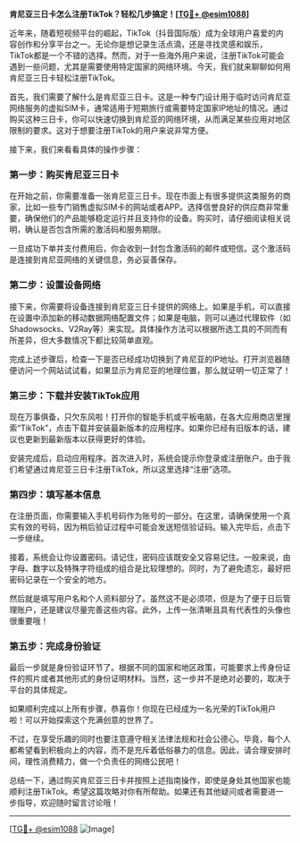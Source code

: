 **肯尼亚三日卡怎么注册TikTok？轻松几步搞定！[[TG💪+ @esim1088](https://t.me/s/esim1088)]**

近年来，随着短视频平台的崛起，TikTok（抖音国际版）成为全球用户喜爱的内容创作和分享平台之一。无论你是想记录生活点滴，还是寻找灵感和娱乐，TikTok都是一个不错的选择。然而，对于一些海外用户来说，注册TikTok可能会遇到一些问题，尤其是需要使用特定国家的网络环境。今天，我们就来聊聊如何用肯尼亚三日卡轻松注册TikTok。

首先，我们需要了解什么是肯尼亚三日卡。这是一种专门设计用于临时访问肯尼亚网络服务的虚拟SIM卡，通常适用于短期旅行或需要特定国家IP地址的情况。通过购买这种三日卡，你可以快速切换到肯尼亚的网络环境，从而满足某些应用对地区限制的要求。这对于想要注册TikTok的用户来说非常方便。

接下来，我们来看看具体的操作步骤：

### 第一步：购买肯尼亚三日卡

在开始之前，你需要准备一张肯尼亚三日卡。现在市面上有很多提供这类服务的商家，比如一些专门销售虚拟SIM卡的网站或者APP。选择信誉良好的供应商非常重要，确保他们的产品能够稳定运行并且支持你的设备。购买时，请仔细阅读相关说明，确认是否包含所需的激活码和服务期限。

一旦成功下单并支付费用后，你会收到一封包含激活码的邮件或短信。这个激活码是连接到肯尼亚网络的关键信息，务必妥善保存。

### 第二步：设置设备网络

接下来，你需要将设备连接到肯尼亚三日卡提供的网络上。如果是手机，可以直接在设置中添加新的移动数据网络配置文件；如果是电脑，则可以通过代理软件（如Shadowsocks、V2Ray等）来实现。具体操作方法可以根据所选工具的不同而有所差异，但大多数情况下都比较简单直观。

完成上述步骤后，检查一下是否已经成功切换到了肯尼亚的IP地址。打开浏览器随便访问一个网站试试看，如果显示为肯尼亚的地理位置，那么就证明一切正常了！

### 第三步：下载并安装TikTok应用

现在万事俱备，只欠东风啦！打开你的智能手机或平板电脑，在各大应用商店里搜索“TikTok”，点击下载并安装最新版本的应用程序。如果你已经有旧版本的话，建议也更新到最新版本以获得更好的体验。

安装完成后，启动应用程序。首次进入时，系统会提示你登录或注册账户。由于我们希望通过肯尼亚三日卡注册TikTok，所以这里选择“注册”选项。

### 第四步：填写基本信息

在注册页面，你需要输入手机号码作为账号的一部分。在这里，请确保使用一个真实有效的号码，因为稍后验证过程中可能会发送短信验证码。输入完毕后，点击下一步继续。

接着，系统会让你设置密码。请记住，密码应该既安全又容易记住。一般来说，由字母、数字以及特殊字符组成的组合是比较理想的。同时，为了避免遗忘，最好把密码记录在一个安全的地方。

然后就是填写用户名和个人资料部分了。虽然这不是必须项，但是为了便于日后管理账户，还是建议尽量完善这些内容。此外，上传一张清晰且具有代表性的头像也很重要哦！

### 第五步：完成身份验证

最后一步就是身份验证环节了。根据不同的国家和地区政策，可能要求上传身份证件的照片或者其他形式的身份证明材料。当然，这一步并不是绝对必要的，取决于平台的具体规定。

如果顺利完成以上所有步骤，恭喜你！你现在已经成为一名光荣的TikTok用户啦！可以开始探索这个充满创意的世界了。

不过，在享受乐趣的同时也要注意遵守相关法律法规和社会公德心。毕竟，每个人都希望看到积极向上的内容，而不是充斥着低俗暴力的信息。因此，请合理安排时间，理性消费精力，做一个负责任的网络公民吧！

总结一下，通过购买肯尼亚三日卡并按照上述指南操作，即使是身处其他国家也能顺利注册TikTok。希望这篇攻略对你有所帮助。如果还有其他疑问或者需要进一步指导，欢迎随时留言讨论哦！

---

[[TG💪+ @esim1088](https://t.me/s/esim1088) ![Image](https://i.postimg.cc/4NQfJmqS/Snipaste-2025-05-13-00-14-12.png)]